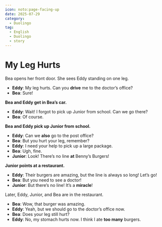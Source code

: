 ```yaml
---
icon: noto:page-facing-up
date: 2025-07-29
category:
  - Duolingo
tag:
  - English
  - Duolingo
  - story
---
```


# My Leg Hurts

Bea opens her front door. She sees Eddy standing on one leg.

- **Eddy**: My leg hurts. Can you **drive** me to the doctor’s office?
- **Bea**: Sure!

**Bea and Eddy get in Bea’s car.**

- **Eddy**: Wait! I forgot to pick up Junior from school. Can we go there?
- **Bea**: Of course.

**Bea and Eddy pick up Junior from school.**

- **Eddy**: Can we **also** go to the post office?
- **Bea**: But you hurt your leg, remember?
- **Eddy**: I need your help to pick up a large package.
- **Bea**: Ugh, fine.
- **Junior**: Look! There’s no line **at** Benny’s Burgers!

**Junior points at a restaurant.**

- **Eddy**: Their burgers are amazing, but the line is always so long! Let’s go!
- **Bea**: But you need to see a doctor!
- **Junior**: But there’s no line! It’s a **miracle**!

Later, Eddy, Junior, and Bea are in the restaurant.

- **Bea**: Wow, that burger was amazing.
- **Eddy**: Yeah, but we should go to the doctor’s office now.
- **Bea**: Does your leg still hurt?
- **Eddy**: No, my stomach hurts now. I think I ate **too many** burgers.
